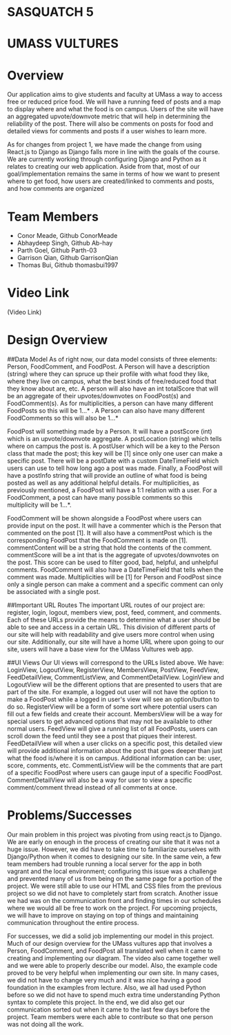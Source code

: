 # SASQUATCH 5

# UMASS VULTURES

# Overview
Our application aims to give students and faculty at UMass a way to access free or reduced price food. We will have a running feed of posts and a map to display where and what the food is on campus. Users of the site will have an aggregated upvote/downvote metric that will help in determining the reliability of the post. There will also be comments on posts for food and detailed views for comments and posts if a user wishes to learn more.

As for changes from project 1, we have made the change from using React.js to Django as Django falls more in line with the goals of the course. We are currently working through configuring Django and Python as it relates to creating our web application. Aside from that, most of our goal/implementation remains the same in terms of how we want to present where to get food, how users are created/linked to comments and posts, and how comments are organized

# Team Members

* Conor Meade, Github ConorMeade
* Abhaydeep Singh, Github Ab-hay
* Parth Goel, Github Parth-03
* Garrison Qian, Github GarrisonQian
* Thomas Bui, Github thomasbui1997

# Video Link
(Video Link)


# Design Overview

##Data Model
As of right now, our data model consists of three elements: Person, FoodComment, and FoodPost. A Person will have a description (string) where they can spruce up their profile with what food they like, where they live on campus,  what the best kinds of free/reduced food that they know about are, etc. A person will also have an int totalScore that will be an aggregate of their upvotes/downvotes on FoodPost(s) and FoodComment(s). As for multiplicities, a person can have many different FoodPosts so this will be 1...* . A Person can also have many different FoodComments so this will also be 1...*

FoodPost will something made by a Person. It will have a postScore (int) which is an upvote/downvote aggregate. A postLocation (string) which tells where on campus the post is. A postUser which will be a key to the Person class that made the post; this key will be [1] since only one user can make a specific post. There will be a postDate with a custom DateTimeField which users can use to tell how long ago a post was made. Finally, a FoodPost will have a postInfo string that will provide an outline of what food is being posted as well as any additional helpful details. For multiplicities, as previously mentioned, a FoodPost will have a 1:1 relation with a user. For a FoodComment, a post can have many possible comments so this multiplicity will be 1...*.
 
FoodComment will be shown alongside a FoodPost where users can provide input on the post. It will have a commenter which is the Person that commented on the post [1]. It will also have a commentPost which is the corresponding FoodPost that the FoodComment is made on [1]. commentContent will be a string that hold the contents of the comment. commentScore will be a int that is the aggregate of upvotes/downvotes on the post. This score can be used to filter good, bad, helpful, and unhelpful comments. FoodComment will also have a DateTimeField that tells when the comment was made. Multiplicities will be [1] for Person and FoodPost since only a single person can make a comment and a specific comment can only be associated with a single post.

##Important URL Routes
The important URL routes of our project are: register, login, logout, members view, post, feed, comment, and comments. Each of these URLs provide the means to determine what a user should be able to see and access in a certain URL. This division of different parts of our site will help with readability and give users more control when using our site. Additionally, our site will have a home URL where upon going to our site, users will have a base view for the UMass Vultures web app.

##UI Views
Our UI views will correspond to the URLs listed above. We have: LoginView, LogoutView, RegisterView, MembersView, PostView, FeedView, FeedDetailView, CommentListView, and CommentDetailView. LoginView and LogoutView will be the different options that are presented to users that are part of the site. For example, a logged out user will not have the option to make a FoodPost while a logged in user's view will see an option/button to do so. RegisterView will be a form of some sort where potential users can fill out a few fields and create their account. MembersView will be a way for special users to get advanced options that may not be available to other normal users. FeedView will give a running list of all FoodPosts, users can scroll down the feed until they see a post that piques their interest. FeedDetailView will when a user clicks on a specific post, this detailed view will provide additional information about the post that goes deeper than just what the food is/where it is on campus. Additional information can be: user, score, comments, etc. CommentListView will be the comments that are part of a specific FoodPost where users can gauge input of a specific FoodPost. CommentDetailView will also be a way for user to view a specific comment/comment thread instead of all comments at once.


# Problems/Successes
Our main problem in this project was pivoting from using react.js to Django. We are early on enough in the process of creating our site that it was not a huge issue. However, we did have to take time to familiarize ourselves with Django/Python when it comes to designing our site. In the same vein, a few team members had trouble running a local server for the app in both vagrant and the local environment; configuring this issue was a challenge and prevented many of us from being on the same page for a portion of the project. We were still able to use our HTML and CSS files from the previous project so we did not have to completely start from scratch. Another issue we had was on the communication front and finding times in our schedules where we would all be free to work on the project. For upcoming projects, we will have to improve on staying on top of things and maintaining communication throughout the entire process. 

For successes, we did a solid job implementing our model in this project. Much of our design overview for the UMass vultures app that involves a Person, FoodComment, and FoodPost all translated well when it came to creating and implementing our diagram. The video also came together well and we were able to properly describe our model. Also, the example code proved to be very helpful when implementing our own site. In many cases, we did not have to change very much and it was nice having a good foundation in the examples from lecture. Also, we all had used Python before so we did not have to spend much extra time understanding Python syntax to complete this project. In the end, we did also get our communication sorted out when it came to the last few days before the project. Team members were each able to contribute so that one person was not doing all the work.